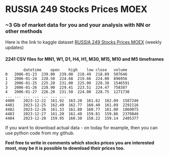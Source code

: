 # RUSSIA 249 Stocks Prices MOEX

### ~3 Gb of market data for you and your analysis with NN or other methods 

Here is the link to kaggle dataset [RUSSIA 249 Stocks Prices MOEX](https://www.kaggle.com/datasets/olegshpagin/russia-stocks-prices-ohlcv) (weekly updates)

#### 2241 CSV files for MN1, W1, D1, H4, H1, M30, M15, M10 and M5 timeframes

``` 
        datetime	open	high	low	close	volume
0	2006-01-23	239.00	239.00	218.49	218.89	507646
1	2006-01-24	220.50	224.68	219.66	224.00	896956
2	2006-01-25	225.20	231.00	225.00	228.38	1546591
3	2006-01-26	228.90	229.41	223.51	224.47	758387
4	2006-01-27	226.20	231.50	224.00	228.75	1271730
...	...	...	...	...	...	...
4480	2023-12-22	161.92	163.20	161.62	162.09	1587246
4481	2023-12-25	162.49	162.77	160.40	161.09	2292116
4482	2023-12-26	161.33	161.80	160.77	161.00	1860075
4483	2023-12-27	161.20	161.40	159.81	159.86	2370846
4484	2023-12-28	159.95	160.38	158.22	159.14	2485377
```

If you want to download actual data - on today for example, then you can use python code from my github.

**Feel free to write in comments which stocks prices you are interested most, may be it is possible to download their prices too.** 
